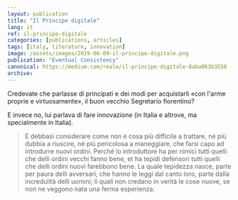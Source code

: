 ```yaml
---
layout: publication
title: "Il Principe digitale"
lang: it
ref: il-principe-digitale
categories: [publications, articles]
tags: [italy, literature, innovation]
image: /assets/images/2019-06-09-il-principe-digitale.png
publication: "Eventual Consistency"
canonical: https://medium.com/reale/il-principe-digitale-8aba063b3558
archive:
---
```


Credevate che parlasse di principati e dei modi per acquistarli «con l'arme proprie e virtuosamente», il buon vecchio Segretario fiorentino?

E invece no, lui parlava di fare innovazione (in Italia e altrove, ma specialmente in Italia).

> E debbasi considerare come non è cosa più difficile a trattare, né più dubbia a riuscire, né più pericolosa a maneggiare, che farsi capo ad introdurre nuovi ordini. Perché lo introduttore ha per nimici tutti quelli che delli ordini vecchi fanno bene, et ha tepidi defensori tutti quelli che delli ordini nuovi farebbono bene. La quale tepidezza nasce, parte per paura delli avversari, che hanno le leggi dal canto loro, parte dalla incredulità delli uomini; li quali non credano in verità le cose nuove, se non ne veggono nata una ferma esperienza.
